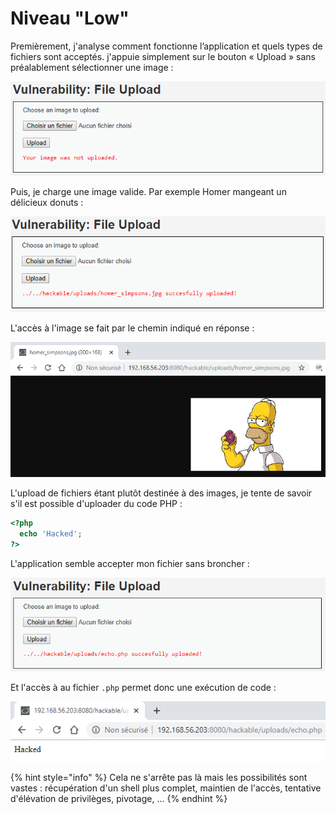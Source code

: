 # Niveau "Low"

Premièrement, j'analyse comment fonctionne l’application et quels types de fichiers sont acceptés. j'appuie simplement sur le bouton « Upload » sans préalablement sélectionner une image :

![](../../../../.gitbook/assets/24f3922bcae7c785abe756017df059de.png)

Puis, je charge une image valide. Par exemple Homer mangeant un délicieux donuts :

![](../../../../.gitbook/assets/24e1b21a348343de9fa06cdc4e6f5f26.png)

L'accès à l'image se fait par le chemin indiqué en réponse :

![](../../../../.gitbook/assets/59677938ca6eac6f878bf137748b63b6.png)

L'upload de fichiers étant plutôt destinée à des images, je tente de savoir s'il est possible d'uploader du code PHP :

```php
<?php
  echo 'Hacked';
?>
```

L'application semble accepter mon fichier sans broncher :

![](../../../../.gitbook/assets/dda6ca0d46af060803593830fc5474ae.png)

Et l'accès à au fichier `.php` permet donc une exécution de code :

![](../../../../.gitbook/assets/058409ffe57b950db5d5ecf37b90db29.png)

{% hint style="info" %}
Cela ne s'arrête pas là mais les possibilités sont vastes : récupération d'un shell plus complet, maintien de l'accès, tentative d'élévation de privilèges, pivotage, ...
{% endhint %}
